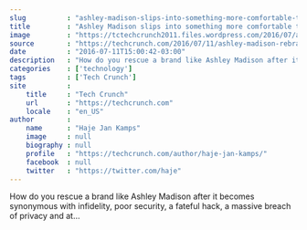 ```yaml
---
slug          : "ashley-madison-slips-into-something-more-comfortable-to-shake-its-bad-rep"
title         : "Ashley Madison slips into something more comfortable to shake its bad rep"
image         : "https://tctechcrunch2011.files.wordpress.com/2016/07/ashleymadison-208.gif?w=208&h=115&crop=1"
source        : "https://techcrunch.com/2016/07/11/ashley-madison-rebrand/"
date          : "2016-07-11T15:00:42-03:00"
description   : "How do you rescue a brand like Ashley Madison after it becomes synonymous with infidelity, poor security, a fateful hack, a massive breach of privacy and at..."
categories    : ['technology']
tags          : ['Tech Crunch']
site          :
    title     : "Tech Crunch"
    url       : "https://techcrunch.com"
    locale    : "en_US"
author        :
    name      : "Haje Jan Kamps"
    image     : null
    biography : null
    profile   : "https://techcrunch.com/author/haje-jan-kamps/"
    facebook  : null
    twitter   : "https://twitter.com/haje"
---
```


How do you rescue a brand like Ashley Madison after it becomes synonymous with infidelity, poor security, a fateful hack, a massive breach of privacy and at...
